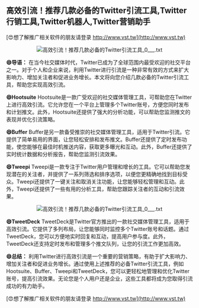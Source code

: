 ## **高效引流！推荐几款必备的Twitter引流工具,Twitter行销工具,Twitter机器人,Twitter营销助手**

[😍想了解推广相关软件的朋友请登录 http://www.vst.tw](http://www.vst.tw)

 <center><img src="https://vst.tw/MP4/tuiguang/png/5.png" alt="高效引流！推荐几款必备的Twitter引流工具_0___.txt"></center>

**😄导语：**
在当今社交媒体时代，Twitter已成为了全球范围内最受欢迎的社交平台之一。对于个人和企业来说，利用Twitter进行引流是一种非常有效的方式来扩大影响力、增加关注者和促进业务增长。本文将向您介绍几款必备的Twitter引流工具，帮助您实现高效引流。

**😄Hootsuite**
Hootsuite是一款广受欢迎的社交媒体管理工具，可帮助您在Twitter上进行高效引流。它允许您在一个平台上管理多个Twitter账号，方便您同时发布和计划推文。此外，Hootsuite还提供了强大的分析功能，可以帮助您监测推文的表现并优化引流策略。

**😄Buffer**
Buffer是另一款备受推崇的社交媒体管理工具，适用于Twitter引流。它提供了简单易用的界面，让您轻松安排和发布推文。Buffer还提供了定时发布功能，使您能够在最佳时机推送内容，获取更多曝光和互动。此外，Buffer还提供了实时统计数据和分析报告，帮助您监测引流效果。

**😄Tweepi**
Tweepi是一款专注于Twitter用户管理和增长的工具。它可以帮助您发现潜在的关注者，并提供了一系列筛选和排序选项，以便您更精确地找到目标受众。Tweepi还提供了一键关注和取消关注功能，让您能够轻松管理和互动。此外，Tweepi还提供了一些有用的分析工具，帮助您跟踪关注者的互动和引流效果。

 <center><img src="https://vst.tw/MP4/tuiguang/png/1.png" alt="高效引流！推荐几款必备的Twitter引流工具_0___.txt"></center>

**😄TweetDeck**
TweetDeck是Twitter官方推出的一款社交媒体管理工具，适用于高效引流。它提供了多列布局，让您能够同时监控多个Twitter账号和话题。通过TweetDeck，您可以方便地实时回复和互动，提高用户参与度。此外，TweetDeck还支持定时发布和管理多个推文队列，让您的引流工作更加高效。

**😄总结：**
利用Twitter进行高效引流是一个重要的营销策略，有助于扩大影响力、增加关注者和促进业务增长。通过使用上述推荐的必备Twitter引流工具，例如Hootsuite、Buffer、Tweepi和TweetDeck，您可以更轻松地管理和优化Twitter账号，提高引流效果。无论您是个人用户还是企业，这些工具都将成为您取得引流成功的有力助手。

[😍想了解推广相关软件的朋友请登录 http://www.vst.tw](http://www.vst.tw)




